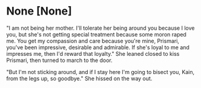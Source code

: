 # None [None]
"I am not being her mother. I'll tolerate her being around you because I love you, but she's not getting special treatment because some moron raped me. You get my compassion and care because you're mine, Prismari, you've been impressive, desirable and admirable. If she's loyal to me and impresses me, then I'd reward that loyalty." She leaned closed to kiss Prismari, then turned to march to the door.    

"But I'm not sticking around, and if I stay here I'm going to bisect you, Kain, from the legs up, so goodbye." She hissed on the way out.
